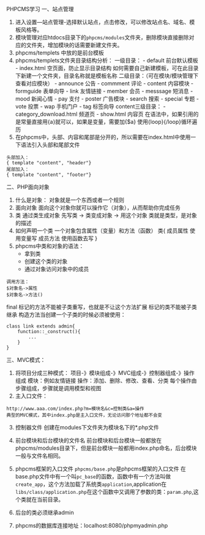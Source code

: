 PHPCMS学习
一、站点管理
1. 进入设置—站点管理-选择默认站点，点击修改，可以修改站点名、域名、模板风格等。
2. 模块管理对应htdocs目录下的`phpcms/modules`文件夹，删除模块直接删除对应的文件夹，增加模块的话需要新建文件夹。
3. phpcms/templets 中放的是前台模板
4. phpcms/templets文件夹目录结构分析：
	一级目录：
		- default    前台默认模板
		- index.html 空页面，防止显示目录结构
如何需要自己新建模板，可在此目录下新建一个文件夹，目录名称就是模板名称
	二级目录：（可在模块/模块管理下查看对应模块）
		- announce   公告
		- commment   评论
		- content    内容模块
		- formguide  表单向导
		- link       友情链接
		- member     会员
		- messsage   短消息
		- mood       新闻心情
		- pay        支付
		- poster     广告模块
		- search     搜索
		- special    专题
		- vote       投票
		- wap        手机门户
		- tag        标签向导
	content三级目录：
		- category_download.html  频道页
		- show.html 内容页
在语法中，如果引用的是常量直接用{a}就可以，如果是变量，需要加{$a}
使用{loop}{/loop}循环遍历
5. 在phpcms中，头部、内容和尾部是分开的，所以需要在index.html中使用一下语法引入头部和尾部文件
```
头部加入：
{ template "content", "header"}
尾部加入：
{ template "content", "footer"}
```

二、PHP面向对象
1. 什么是对象：
对象就是一个东西或者一个规则
2. 面向对象
	面向这个对象你就可以操作它（对象），从而帮助你完成任务
3. 类
通过类生成对象
先写类 -> 类变成对象 -> 用这个对象
类就是类型，是对象的描述
4. 如何声明一个类
一个对象包含属性（变量）和方法（函数）
类{
	成员属性  使用变量写
	成员方法  使用函数去写
}
5. phpcms中类和对象的语法：
	- 拿到类
	- 创建这个类的对象
	- 通过对象访问对象中的成员
```
调用方法：
$对象名->属性
$对象名->方法()
```
final 标记的方法不能被子类重写，也就是不让这个方法扩展 标记的类不能被子类继承
构造方法当创建一个子类的时候必须被使用：
```
class link extends admin{
	function::_construct(){
		...
	}
}
```

三、MVC模式：
1. 将项目分成三种模式：
	项目-》模块组成-》MVC组成-》控制器组成-》操作组成
模块：例如友情链接
操作：添加、删除、修改、查看、分类
每个操作由步骤组成，步骤就是调用模型和视图
2. 主入口文件：
```
http://www.aaa.com/index.php?m=模块名&c=控制类&a=操作
典型的MVC模式，其中index.php是主入口文件，无论访问那个地址都不会变
```
3. 控制器文件
创建在modules下文件夹为模块名下的*.php文件
4. 前台模块和后台模块的文件名
前台模块和后台模块一般都放在phpcms/modules目录下，但是前台模块一般都用index.php命名，后台模块一般与文件名相同。

5. phpcms框架的入口文件
`phpcms/base.php`是phpcms框架的入口文件 
在base.php文件中有一个叫`pc_base`的函数，函数中有一个方法叫做`create_app`，这个方法加载了系统类`application`,application在`libs/class/application.php`在这个函数中又调用了参数的类：`param.php`,这个类就在当前目录。
6. 后台的类必须继承admin
7. phpcms的数据库连接地址：localhost:8080/phpmyadmin.php